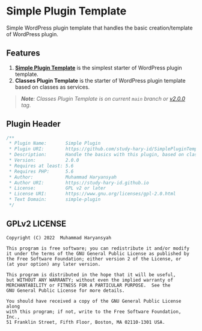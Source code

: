 # Simple Plugin Template

Simple WordPress plugin template that handles the basic creation/template of WordPress plugin.

## Features

1. [**Simple Plugin Template**](https://github.com/study-hary-id/SimplePluginTemplate/releases/tag/v1.0.1) is the
   simplest starter of WordPress plugin template.
2. **Classes Plugin Template** is the starter of WordPress plugin template based on classes as services.

> _**Note**: Classes Plugin Template is on current `main` branch or
> [v2.0.0](https://github.com/study-hary-id/SimplePluginTemplate/releases/tag/v2.0.0) tag._

## Plugin Header

```php
/**
 * Plugin Name:       Simple Plugin
 * Plugin URI:        https://github.com/study-hary-id/SimplePluginTemplate
 * Description:       Handle the basics with this plugin, based on classes as services.
 * Version:           2.0.0
 * Requires at least: 5.6
 * Requires PHP:      5.6
 * Author:            Muhammad Haryansyah
 * Author URI:        https://study-hary-id.github.io
 * License:           GPL v2 or later
 * License URI:       https://www.gnu.org/licenses/gpl-2.0.html
 * Text Domain:       simple-plugin
 */
```

## GPLv2 LICENSE

```
Copyright (C) 2022  Muhammad Haryansyah

This program is free software; you can redistribute it and/or modify
it under the terms of the GNU General Public License as published by
the Free Software Foundation; either version 2 of the License, or
(at your option) any later version.

This program is distributed in the hope that it will be useful,
but WITHOUT ANY WARRANTY; without even the implied warranty of
MERCHANTABILITY or FITNESS FOR A PARTICULAR PURPOSE.  See the
GNU General Public License for more details.

You should have received a copy of the GNU General Public License along
with this program; if not, write to the Free Software Foundation, Inc.,
51 Franklin Street, Fifth Floor, Boston, MA 02110-1301 USA.
```
